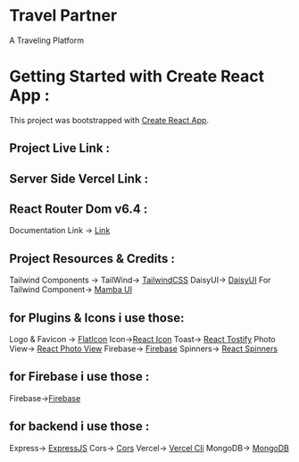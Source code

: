 # Travel Partner

A Traveling Platform

# Getting Started with Create React App :

This project was bootstrapped with [Create React App](https://github.com/facebook/create-react-app).

## Project Live Link :

<!-- Hosted in Firebase Hosting -> [Travel Partner](https://go-travel-vacation.web.app/) -->

## Server Side Vercel Link :

<!-- Vercel Live Link ->(https://https://service-plum-nine.vercel.app/) -->

## React Router Dom v6.4 :

Documentation Link -> [Link](https://reactrouter.com/en/main/start/overview)

## Project Resources & Credits :

Tailwind Components ->
TailWind-> [TailwindCSS](https://tailwindcss.com/)
DaisyUI-> [DaisyUI](https://daisyui.com/)
For Tailwind Component-> [Mamba UI](https://www.mambaui.com/)

## for Plugins & Icons i use those:

Logo & Favicon -> [FlatIcon](https://www.flaticon.com/)
Icon->[React Icon](https://react-icons.github.io/react-icons)
Toast-> [React Tostify](https://www.npmjs.com/package/react-toastify)
Photo View-> [React Photo View](https://react-photo-view.vercel.app/en-US)
Firebase-> [Firebase](https://www.npmjs.com/package/firebase)
Spinners-> [React Spinners](https://www.npmjs.com/package/react-spinners)

## for Firebase i use those :

Firebase->[Firebase](https://console.firebase.google.com/)

## for backend i use those :

Express-> [ExpressJS](https://expressjs.com/)
Cors-> [Cors](https://www.npmjs.com/package/cors)
Vercel-> [Vercel Cli](https://vercel.com/docs/cli)
MongoDB-> [MongoDB](https://cloud.mongodb.com/)
